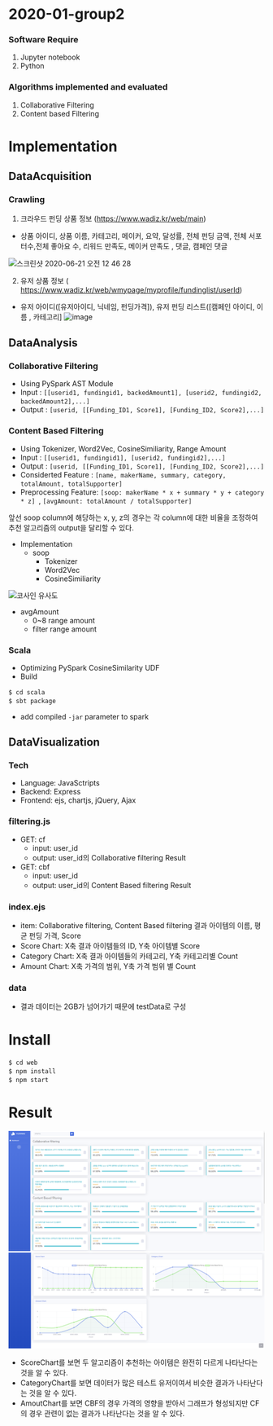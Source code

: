# 2020-01-group2

### Software Require
  1. Jupyter notebook
  2. Python


### Algorithms implemented and evaluated
  1. Collaborative Filtering
  2. Content based Filtering


# Implementation


## DataAcquisition
 ### Crawling
1. 크라우드 펀딩 상품 정보 (https://www.wadiz.kr/web/main)
- 상품 아이디, 상품 이름, 카테고리, 메이커, 요약, 달성률, 전체 펀딩 금액, 전체 서포터수,전체 좋아요 수, 리워드 만족도, 메이커 만족도 , 댓글, 캠페인 댓글
<img width="900" alt="스크린샷 2020-06-21 오전 12 46 28" src="https://user-images.githubusercontent.com/30233659/85206019-0923ef80-b35a-11ea-8e2e-d73f83e1a931.png">


2. 유저 상품 정보 ( https://www.wadiz.kr/web/wmypage/myprofile/fundinglist/userId)
- 유저 아이디([유저아이디, 닉네임, 펀딩가격]), 유저 펀딩 리스트([캠페인 아이디, 이름 , 카테고리]
![image](https://user-images.githubusercontent.com/30233659/85206001-fa3d3d00-b359-11ea-85ae-e657f5393022.png)

## DataAnalysis
### Collaborative Filtering
- Using PySpark AST Module
- Input : ```[[userid1, fundingid1, backedAmount1], [userid2, fundingid2, backedAmount2],...]```
- Output : 
```[userid, [[Funding_ID1, Score1], [Funding_ID2, Score2],...]```

### Content Based Filtering
- Using Tokenizer, Word2Vec, CosineSimiliarity, Range Amount
- Input : ```[[userid1, fundingid1], [userid2, fundingid2],...]```
- Output : 
```[userid, [[Funding_ID1, Score1], [Funding_ID2, Score2],...]```
- Considerted Feature : ```[name, makerName, summary, category, totalAmount, totalSupporter]```
- Preprocessing Feature: ```[soop: makerName * x + summary * y + category * z] ```, ```[avgAmount: totalAmount / totalSupporter]```

앞선 soop column에 해당하는 x, y, z의 경우는 각 column에 대한 비율을 조정하여 추천 알고리즘의 output을 달리할 수 있다. 

- Implementation
  - soop
    - Tokenizer
    - Word2Vec
    - CosineSimiliarity
    
![코사인 유사도](https://user-images.githubusercontent.com/30233659/85210674-f969d280-b37c-11ea-8c8a-baa0cffcb7a4.png)

  - avgAmount
    - 0~8 range amount
    - filter range amount  

### Scala
- Optimizing PySpark CosineSimilarity UDF
- Build
```sh
$ cd scala
$ sbt package
```
- add compiled ```-jar``` parameter to spark 

## DataVisualization
### Tech
- Language: JavaSctripts
- Backend: Express
- Frontend: ejs, chartjs, jQuery, Ajax

### filtering.js
 - GET: cf
   - input: user_id
   - output: user_id의 Collaborative filtering Result
 - GET: cbf
   - input: user_id
   - output: user_id의 Content Based filtering Result

### index.ejs
 - item: Collaborative filtering, Content Based filtering 결과 아이템의 이름, 평균 펀딩 가격, Score
 - Score Chart: X축 결과 아이템들의 ID, Y축 아이템별 Score
 - Category Chart: X축 결과 아이템들의 카테고리, Y축 카테고리별 Count
 - Amount Chart: X축 가격의 범위, Y축 가격 범위 별 Count

### data
 - 결과 데이터는 2GB가 넘어가기 때문에 testData로 구성

# Install

```sh
$ cd web
$ npm install
$ npm start
```

# Result
![test1-1](./img/test1-1.PNG)
![test1-2](./img/test1-2.PNG)
 - ScoreChart를 보면 두 알고리즘이 추천하는 아이템은 완전히 다르게 나타난다는 것을 알 수 있다.
 - CategoryChart를 보면 데이터가 많은 테스트 유저이여서 비슷한 결과가 나타난다는 것을 알 수 있다.
 - AmoutChart를 보면 CBF의 경우 가격의 영향을 받아서 그래프가 형성되지만 CF의 경우 관련이 없는 결과가 나타난다는 것을 알 수 있다.
